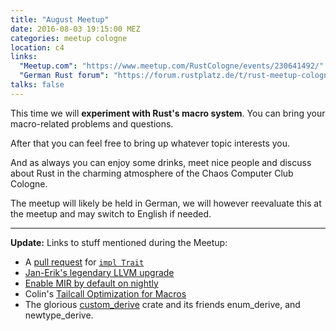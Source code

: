 ```yaml
---
title: "August Meetup"
date: 2016-08-03 19:15:00 MEZ
categories: meetup cologne
location: c4
links:
  "Meetup.com": "https://www.meetup.com/RustCologne/events/230641492/"
  "German Rust forum": "https://forum.rustplatz.de/t/rust-meetup-cologne-bonn-august/151"
talks: false
---
```

This time we will **experiment with Rust's macro system**. You can bring your macro-related problems and questions. 

After that you can feel free to bring up whatever topic interests you.

And as always you can enjoy some drinks, meet nice people and discuss about Rust in the charming atmosphere of the Chaos Computer Club Cologne.

The meetup will likely be held in German, we will however reevaluate this at the meetup and may switch to English if needed.

- - -

**Update:** Links to stuff mentioned during the Meetup:

- A [pull request](https://github.com/rust-lang/rust/pull/35091) for [`impl Trait`](https://github.com/rust-lang/rfcs/pull/1522)
- [Jan-Erik's legendary LLVM upgrade](https://github.com/rust-lang/rust/pull/34743)
- [Enable MIR by default on nightly](https://github.com/rust-lang/rust/pull/34096)
- Colin's [Tailcall Optimization for Macros](https://github.com/colin-kiegel/enum-transform/blob/6e6e7f001fbf6edd5f51c0235e2064aeb1d34c83/src/tailcall_optimization.rs)
- The glorious [custom_derive](https://github.com/DanielKeep/rust-custom-derive) crate and its friends enum_derive, and newtype_derive.
